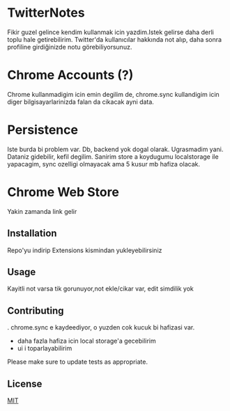 # TwitterNotes
 Fikir guzel gelince kendim kullanmak icin yazdim.Istek gelirse daha derli toplu hale getirebilirim.
 Twitter'da kullanıcılar hakkında not alıp, daha sonra profiline girdiğinizde notu görebiliyorsunuz.
 
 # Chrome Accounts (?)
 Chrome kullanmadigim icin emin degilim de, chrome.sync kullandigim icin diger bilgisayarlarinizda falan da cikacak ayni data.
 
 # Persistence
 
 Iste burda bi problem var. Db, backend yok dogal olarak. Ugrasmadim yani. Dataniz gidebilir, kefil degilim. Sanirim store a koydugumu localstorage ile yapacagim, sync ozelligi olmayacak ama 5 kusur mb hafiza olacak.

# Chrome Web Store

Yakin zamanda link gelir

## Installation

Repo'yu indirip Extensions kismindan yukleyebilirsiniz


## Usage

Kayitli not varsa tik gorunuyor,not ekle/cikar var, edit simdilik yok

## Contributing
. chrome.sync e kaydeediyor, o yuzden cok kucuk bi hafizasi var.
* daha fazla hafiza icin local storage'a gecebilirim
* ui i toparlayabilirim

Please make sure to update tests as appropriate.

## License
[MIT](https://choosealicense.com/licenses/mit/)
